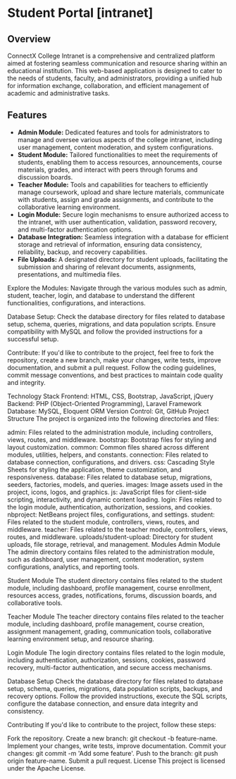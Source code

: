   # Student Portal [intranet]

## Overview
ConnectX College Intranet is a comprehensive and centralized platform aimed at fostering seamless communication and resource sharing within an educational institution. This web-based application is designed to cater to the needs of students, faculty, and administrators, providing a unified hub for information exchange, collaboration, and efficient management of academic and administrative tasks.

## Features
- **Admin Module:** Dedicated features and tools for administrators to manage and oversee various aspects of the college intranet, including user management, content moderation, and system configurations.
- **Student Module:** Tailored functionalities to meet the requirements of students, enabling them to access resources, announcements, course materials, grades, and interact with peers through forums and discussion boards.
- **Teacher Module:** Tools and capabilities for teachers to efficiently manage coursework, upload and share lecture materials, communicate with students, assign and grade assignments, and contribute to the collaborative learning environment.
- **Login Module:** Secure login mechanisms to ensure authorized access to the intranet, with user authentication, validation, password recovery, and multi-factor authentication options.
- **Database Integration:** Seamless integration with a database for efficient storage and retrieval of information, ensuring data consistency, reliability, backup, and recovery capabilities.
- **File Uploads:** A designated directory for student uploads, facilitating the submission and sharing of relevant documents, assignments, presentations, and multimedia files.

Explore the Modules:
Navigate through the various modules such as admin, student, teacher, login, and database to understand the different functionalities, configurations, and interactions.

Database Setup:
Check the database directory for files related to database setup, schema, queries, migrations, and data population scripts. Ensure compatibility with MySQL and follow the provided instructions for a successful setup.

Contribute:
If you'd like to contribute to the project, feel free to fork the repository, create a new branch, make your changes, write tests, improve documentation, and submit a pull request. Follow the coding guidelines, commit message conventions, and best practices to maintain code quality and integrity.

Technology Stack
Frontend: HTML, CSS, Bootstrap, JavaScript, jQuery
Backend: PHP (Object-Oriented Programming), Laravel Framework
Database: MySQL, Eloquent ORM
Version Control: Git, GitHub
Project Structure
The project is organized into the following directories and files:

admin: Files related to the administration module, including controllers, views, routes, and middleware.
bootstrap: Bootstrap files for styling and layout customization.
common: Common files shared across different modules, utilities, helpers, and constants.
connection: Files related to database connection, configurations, and drivers.
css: Cascading Style Sheets for styling the application, theme customization, and responsiveness.
database: Files related to database setup, migrations, seeders, factories, models, and queries.
images: Image assets used in the project, icons, logos, and graphics.
js: JavaScript files for client-side scripting, interactivity, and dynamic content loading.
login: Files related to the login module, authentication, authorization, sessions, and cookies.
nbproject: NetBeans project files, configurations, and settings.
student: Files related to the student module, controllers, views, routes, and middleware.
teacher: Files related to the teacher module, controllers, views, routes, and middleware.
uploads/student-upload: Directory for student uploads, file storage, retrieval, and management.
Modules
Admin Module
The admin directory contains files related to the administration module, such as dashboard, user management, content moderation, system configurations, analytics, and reporting tools.

Student Module
The student directory contains files related to the student module, including dashboard, profile management, course enrollment, resources access, grades, notifications, forums, discussion boards, and collaborative tools.

Teacher Module
The teacher directory contains files related to the teacher module, including dashboard, profile management, course creation, assignment management, grading, communication tools, collaborative learning environment setup, and resource sharing.

Login Module
The login directory contains files related to the login module, including authentication, authorization, sessions, cookies, password recovery, multi-factor authentication, and secure access mechanisms.

Database Setup
Check the database directory for files related to database setup, schema, queries, migrations, data population scripts, backups, and recovery options. Follow the provided instructions, execute the SQL scripts, configure the database connection, and ensure data integrity and consistency.

Contributing
If you'd like to contribute to the project, follow these steps:

Fork the repository.
Create a new branch: git checkout -b feature-name.
Implement your changes, write tests, improve documentation.
Commit your changes: git commit -m 'Add some feature'.
Push to the branch: git push origin feature-name.
Submit a pull request.
License
This project is licensed under the Apache License.

